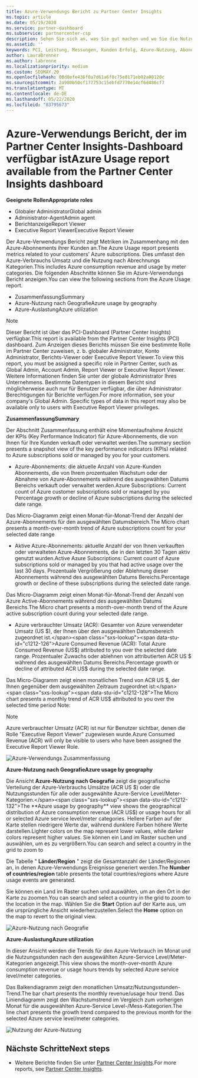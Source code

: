 ```yaml
---
title: Azure-Verwendungs Bericht zu Partner Center Insights
ms.topic: article
ms.date: 05/19/2020
ms.service: partner-dashboard
ms.subservice: partnercenter-csp
description: Sehen Sie sich an, was Sie gut machen und wo Sie die Nutzung von Azure-Abonnements verbessern können, die Sie für Ihre Kunden verkaufen oder verwalten.
ms.assetid: ''
keywords: PCI, Leistung, Messungen, Kunden Erfolg, Azure-Nutzung, Abonnements, Analysen, Bericht
author: LauraBrenner
ms.author: labrenne
ms.localizationpriority: medium
ms.custom: SEOMAY.20
ms.openlocfilehash: 08d8efe436f0a7d61a6f0c75e8171eb02a08120c
ms.sourcegitcommit: 2a980b50cf177753c15ebfd7770e14cf6d486cf7
ms.translationtype: MT
ms.contentlocale: de-DE
ms.lasthandoff: 05/22/2020
ms.locfileid: "83795673"
---
```

# <a name="azure-usage-report-available-from-the-partner-center-insights-dashboard"></a><span data-ttu-id="c1212-104">Azure-Verwendungs Bericht, der im Partner Center Insights-Dashboard verfügbar ist</span><span class="sxs-lookup"><span data-stu-id="c1212-104">Azure Usage report available from the Partner Center Insights dashboard</span></span>

<span data-ttu-id="c1212-105">**Geeignete Rollen**</span><span class="sxs-lookup"><span data-stu-id="c1212-105">**Appropriate roles**</span></span>
- <span data-ttu-id="c1212-106">Globaler Administrator</span><span class="sxs-lookup"><span data-stu-id="c1212-106">Global admin</span></span>
- <span data-ttu-id="c1212-107">Administrator-Agent</span><span class="sxs-lookup"><span data-stu-id="c1212-107">Admin agent</span></span>
- <span data-ttu-id="c1212-108">Berichtanzeige</span><span class="sxs-lookup"><span data-stu-id="c1212-108">Report Viewer</span></span>
- <span data-ttu-id="c1212-109">Executive Report Viewer</span><span class="sxs-lookup"><span data-stu-id="c1212-109">Executive Report Viewer</span></span>

<span data-ttu-id="c1212-110">Der Azure-Verwendungs Bericht zeigt Metriken im Zusammenhang mit den Azure-Abonnements ihrer Kunden an.</span><span class="sxs-lookup"><span data-stu-id="c1212-110">The Azure Usage report presents metrics related to your customers’ Azure subscriptions.</span></span> <span data-ttu-id="c1212-111">Dies umfasst den Azure-Verbrauchs Umsatz und die Nutzung nach Abrechnungs Kategorien.</span><span class="sxs-lookup"><span data-stu-id="c1212-111">This includes Azure consumption revenue and usage by meter categories.</span></span> <span data-ttu-id="c1212-112">Die folgenden Abschnitte können Sie im Azure-Verwendungs Bericht anzeigen.</span><span class="sxs-lookup"><span data-stu-id="c1212-112">You can view the following sections from the Azure Usage report.</span></span>

- <span data-ttu-id="c1212-113">Zusammenfassung</span><span class="sxs-lookup"><span data-stu-id="c1212-113">Summary</span></span>
- <span data-ttu-id="c1212-114">Azure-Nutzung nach Geografie</span><span class="sxs-lookup"><span data-stu-id="c1212-114">Azure usage by geography</span></span>
- <span data-ttu-id="c1212-115">Azure-Auslastung</span><span class="sxs-lookup"><span data-stu-id="c1212-115">Azure utilization</span></span>

 > [!NOTE]
 > <span data-ttu-id="c1212-116">Dieser Bericht ist über das PCI-Dashboard (Partner Center Insights) verfügbar.</span><span class="sxs-lookup"><span data-stu-id="c1212-116">This report is available from the Partner Center Insights (PCI) dashboard.</span></span> <span data-ttu-id="c1212-117">Zum Anzeigen dieses Berichts müssen Sie eine bestimmte Rolle im Partner Center zuweisen, z. b. globaler Administrator, Konto Administrator, Berichts-Viewer oder Executive Report Viewer.</span><span class="sxs-lookup"><span data-stu-id="c1212-117">To view this report, you must be assigned a specific role in Partner Center, such as Global Admin, Account Admin, Report Viewer or Executive Report Viewer.</span></span> <span data-ttu-id="c1212-118">Weitere Informationen finden Sie unter der globale Administrator Ihres Unternehmens. Bestimmte Datentypen in diesem Bericht sind möglicherweise auch nur für Benutzer verfügbar, die über Administrator Berechtigungen für Berichte verfügen.</span><span class="sxs-lookup"><span data-stu-id="c1212-118">For more information, see your company's Global Admin. Specific types of data in this report may also be available only to users with Executive Report Viewer privileges.</span></span>

<span data-ttu-id="c1212-119">**Zusammenfassung**</span><span class="sxs-lookup"><span data-stu-id="c1212-119">**Summary**</span></span>

<span data-ttu-id="c1212-120">Der Abschnitt Zusammenfassung enthält eine Momentaufnahme Ansicht der KPIs (Key Performance Indicator) für Azure-Abonnements, die von Ihnen für Ihre Kunden verkauft oder verwaltet werden.</span><span class="sxs-lookup"><span data-stu-id="c1212-120">The summary section presents a snapshot view of the key performance indicators (KPIs) related to Azure subscriptions sold or managed by you for your customers.</span></span>  

- <span data-ttu-id="c1212-121">Azure-Abonnements: die aktuelle Anzahl von Azure-Kunden Abonnements, die von Ihrem prozentualen Wachstum oder der Abnahme von Azure-Abonnements während des ausgewählten Datums Bereichs verkauft oder verwaltet werden.</span><span class="sxs-lookup"><span data-stu-id="c1212-121">Azure Subscriptions: Current count of Azure customer subscriptions sold or managed by you Percentage growth or decline of Azure subscriptions during the selected date range.</span></span>

<span data-ttu-id="c1212-122">Das Micro-Diagramm zeigt einen Monat-für-Monat-Trend der Anzahl der Azure-Abonnements für den ausgewählten Datumsbereich.</span><span class="sxs-lookup"><span data-stu-id="c1212-122">The Micro chart presents a month-over-month trend of Azure subscriptions count for your selected date range</span></span>
- <span data-ttu-id="c1212-123">Aktive Azure-Abonnements: aktuelle Anzahl der von Ihnen verkauften oder verwalteten Azure-Abonnements, die in den letzten 30 Tagen aktiv genutzt wurden.</span><span class="sxs-lookup"><span data-stu-id="c1212-123">Active Azure Subscriptions: Current count of Azure subscriptions sold or managed by you that had active usage over the last 30 days.</span></span>
<span data-ttu-id="c1212-124">Prozentuale Vergrößerung oder Ablehnung dieser Abonnements während des ausgewählten Datums Bereichs.</span><span class="sxs-lookup"><span data-stu-id="c1212-124">Percentage growth or decline of these subscriptions during the selected date range.</span></span>

<span data-ttu-id="c1212-125">Das Micro-Diagramm zeigt einen Monat-für-Monat-Trend der Anzahl von Azure Active-Abonnements während des ausgewählten Datums Bereichs.</span><span class="sxs-lookup"><span data-stu-id="c1212-125">The Micro chart presents a month-over-month trend of the Azure active subscription count during your selected date range.</span></span>

- <span data-ttu-id="c1212-126">Azure verbrauchter Umsatz (ACR): Gesamter von Azure verwendeter Umsatz (US $), der Ihnen über den ausgewählten Datumsbereich zugeordnet ist.</span><span class="sxs-lookup"><span data-stu-id="c1212-126">Azure Consumed Revenue (ACR): Total Azure Consumed Revenue (US$) attributed to you over the selected date range.</span></span>
<span data-ttu-id="c1212-127">Prozentualer Zuwachs oder ablehnen von attributierten ACR US $ während des ausgewählten Datums Bereichs.</span><span class="sxs-lookup"><span data-stu-id="c1212-127">Percentage growth or decline of attributed ACR US$ during the selected date range.</span></span> 

<span data-ttu-id="c1212-128">Das Micro-Diagramm zeigt einen monatlichen Trend von ACR US $, der Ihnen gegenüber dem ausgewählten Zeitraum zugeordnet ist:</span><span class="sxs-lookup"><span data-stu-id="c1212-128">The Micro chart presents a monthly trend of ACR US$ attributed to you over the selected time period Note:</span></span> 

> [!NOTE]
 > <span data-ttu-id="c1212-129">Azure verbrauchter Umsatz (ACR) ist nur für Benutzer sichtbar, denen die Rolle "Executive Report Viewer" zugewiesen wurde.</span><span class="sxs-lookup"><span data-stu-id="c1212-129">Azure Consumed Revenue (ACR) will only be visible to users who have been assigned the Executive Report Viewer Role.</span></span>

![Azure-Verwendungs Zusammenfassung](images/pci/pci_azure_usage_summary_1.png)

<span data-ttu-id="c1212-131">**Azure-Nutzung nach Geografie**</span><span class="sxs-lookup"><span data-stu-id="c1212-131">**Azure usage by geography**</span></span>

<span data-ttu-id="c1212-132">Die Ansicht **Azure-Nutzung nach Geografie** zeigt die geografische Verteilung der Azure-Verbrauchs Umsätze (ACR US $) oder die Nutzungsstunden für alle oder ausgewählte Azure-Service Level/Meter-Kategorien.</span><span class="sxs-lookup"><span data-stu-id="c1212-132">The **Azure usage by geography** view shows the geographical distribution of Azure consumption revenue (ACR US$) or usage hours for all or selected Azure service level/meter categories.</span></span> <span data-ttu-id="c1212-133">Hellere Farben auf der Karte stellen niedrigere Werte dar, während dunklere Farben höhere Werte darstellen.</span><span class="sxs-lookup"><span data-stu-id="c1212-133">Lighter colors on the map represent lower values, while darker colors represent higher values.</span></span> <span data-ttu-id="c1212-134">Sie können ein Land im Raster suchen und auswählen, um es zu vergrößern.</span><span class="sxs-lookup"><span data-stu-id="c1212-134">You can search and select a country in the grid to zoom to</span></span> 

<span data-ttu-id="c1212-135">Die Tabelle " **Länder/Region** " zeigt die Gesamtanzahl der Länder/Regionen an, in denen Azure-Verwendungs Ereignisse generiert werden.</span><span class="sxs-lookup"><span data-stu-id="c1212-135">The **Number of countries/region** table presents the total countries/regions where Azure usage events are generated.</span></span>

<span data-ttu-id="c1212-136">Sie können ein Land im Raster suchen und auswählen, um an den Ort in der Karte zu zoomen.</span><span class="sxs-lookup"><span data-stu-id="c1212-136">You can search and select a country in the grid to zoom to the location in the map.</span></span> <span data-ttu-id="c1212-137">Wählen Sie die **Start** Option auf der Karte aus, um die ursprüngliche Ansicht wiederherzustellen.</span><span class="sxs-lookup"><span data-stu-id="c1212-137">Select the **Home** option on the map to revert to the original view.</span></span>

![Azure-Nutzung nach Geografie](images/pci/pci_azure_usage_by_geography_2.png)

<span data-ttu-id="c1212-139">**Azure-Auslastung**</span><span class="sxs-lookup"><span data-stu-id="c1212-139">**Azure utilization**</span></span>

<span data-ttu-id="c1212-140">In dieser Ansicht werden die Trends für den Azure-Verbrauch im Monat und die Nutzungsstunden nach den ausgewählten Azure-Service Level/Meter-Kategorien angezeigt.</span><span class="sxs-lookup"><span data-stu-id="c1212-140">This view shows the month-over-month Azure consumption revenue or usage hours trends by selected Azure service level/meter categories.</span></span> 

<span data-ttu-id="c1212-141">Das Balkendiagramm zeigt den monatlichen Umsatz/Nutzungsstunden-Trend.</span><span class="sxs-lookup"><span data-stu-id="c1212-141">The bar chart presents the monthly revenue/usage hour trend.</span></span> <span data-ttu-id="c1212-142">Das Liniendiagramm zeigt den Wachstumstrend im Vergleich zum vorherigen Monat für die ausgewählten Azure-Service Level-/Mess-Kategorien.</span><span class="sxs-lookup"><span data-stu-id="c1212-142">The line chart presents the growth trend compared to the previous month for the selected Azure service level/meter categories.</span></span>

![Nutzung der Azure-Nutzung](images/pci/pci_azure_usage_utilization_3.png)

## <a name="next-steps"></a><span data-ttu-id="c1212-144">Nächste Schritte</span><span class="sxs-lookup"><span data-stu-id="c1212-144">Next steps</span></span>

- <span data-ttu-id="c1212-145">Weitere Berichte finden Sie unter [Partner Center Insights](partner-center-insights.md).</span><span class="sxs-lookup"><span data-stu-id="c1212-145">For more reports, see [Partner Center Insights](partner-center-insights.md).</span></span>